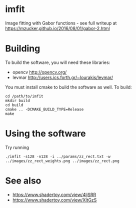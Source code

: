 imfit
======
Image fitting with Gabor functions - see full writeup at <https://mzucker.github.io/2016/08/01/gabor-2.html>

Building
========

To build the software, you will need these libraries:
 
  - opencv <http://opencv.org/>
  - levmar <http://users.ics.forth.gr/~lourakis/levmar/>
  
You must install cmake to build the software as well.  To build:

    cd /path/to/imfit
    mkdir build
    cd build
    cmake .. -DCMAKE_BUILD_TYPE=Release
    make

Using the software
==================

Try running 

    ./imfit -s128 -n128 -i ../params/zz_rect.txt -w ../images/zz_rect_weights.png ../images/zz_rect.png 

See also
========

  - <https://www.shadertoy.com/view/4ljSRR>
  - <https://www.shadertoy.com/view/XltGzS>
